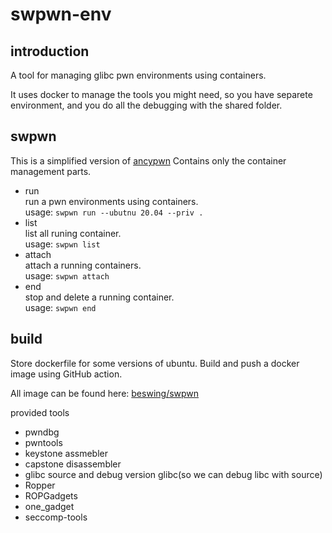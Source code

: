 # swpwn-env



## introduction

A tool for managing glibc pwn environments using containers.

It uses docker to manage the tools you might need, so you have separete environment, and you do all the debugging with the shared folder.

## swpwn

This is a simplified version of [ancypwn](https://github.com/Escapingbug/ancypwn)
Contains only the container management parts.
- run     
  run a pwn environments using containers.  
  usage:  `swpwn run --ubutnu 20.04 --priv .`
- list    
  list all runing container.                
  usage:  `swpwn list`
- attach  
  attach a running containers.              
  usage:  `swpwn attach`
- end     
  stop and delete a running container.      
  usage:  `swpwn end` 

## build

Store dockerfile for some versions of ubuntu.
Build and push a docker image using GitHub action.

All image can be found here: [beswing/swpwn](https://hub.docker.com/repository/docker/beswing/swpwn)

provided tools

- pwndbg
- pwntools
- keystone assmebler
- capstone disassembler
- glibc source and debug version glibc(so we can debug libc with source)
- Ropper
- ROPGadgets
- one_gadget
- seccomp-tools

